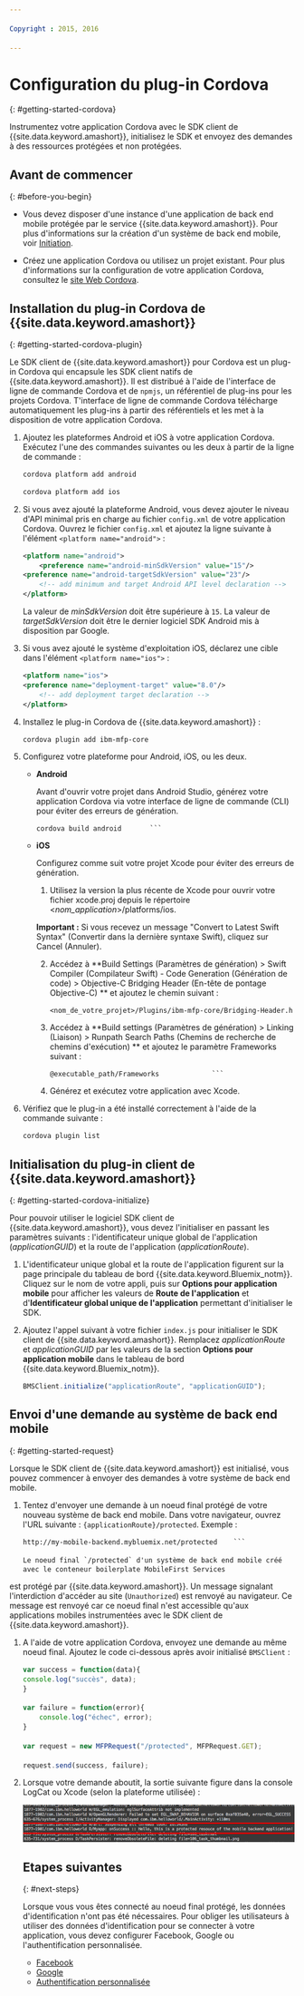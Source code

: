 ```yaml
---

Copyright : 2015, 2016
  
---
```


# Configuration du plug-in Cordova
{: #getting-started-cordova}

Instrumentez votre application Cordova avec le SDK client de {{site.data.keyword.amashort}}, initialisez le SDK et envoyez des demandes à des ressources protégées et non protégées.

## Avant de commencer
{: #before-you-begin}

- Vous devez disposer d'une instance d'une application de back end mobile protégée par le service {{site.data.keyword.amashort}}. Pour plus d'informations sur la création d'un système de back end mobile, voir [Initiation](getting-started.html).

- Créez une application Cordova ou utilisez un projet existant. Pour plus d'informations sur la configuration de votre application Cordova, consultez le [site Web Cordova](https://cordova.apache.org/).

## Installation du plug-in Cordova de {{site.data.keyword.amashort}}
{: #getting-started-cordova-plugin}

Le SDK client de {{site.data.keyword.amashort}} pour Cordova est un plug-in Cordova qui encapsule les SDK client natifs de {{site.data.keyword.amashort}}. Il est distribué à l'aide de l'interface de ligne de commande Cordova et de `npmjs`, un référentiel de plug-ins pour les projets Cordova. T'interface de ligne de commande Cordova télécharge automatiquement les plug-ins à partir des référentiels et les met à la disposition de votre application Cordova.

1. Ajoutez les plateformes Android et iOS à votre application Cordova. Exécutez l'une des commandes suivantes ou les deux à partir de la ligne de commande :

	```Bash
	cordova platform add android
	```

	```Bash
	cordova platform add ios
	```

1. Si vous avez ajouté la plateforme Android, vous devez ajouter le niveau d'API minimal pris en charge au fichier `config.xml` de votre application Cordova. Ouvrez le fichier `config.xml` et ajoutez la ligne suivante à l'élément `<platform name="android">` :

	```XML
	<platform name="android">  
		<preference name="android-minSdkVersion" value="15"/>
  	<preference name="android-targetSdkVersion" value="23"/>
		<!-- add minimum and target Android API level declaration -->
	</platform>
	```

	La valeur de *minSdkVersion* doit être supérieure à `15`. La valeur de *targetSdkVersion* doit être le dernier logiciel SDK Android mis à disposition par Google.

1. Si vous avez ajouté le système d'exploitation iOS, déclarez une cible dans l'élément `<platform name="ios">` :

	```XML
	<platform name="ios">
    <preference name="deployment-target" value="8.0"/>
		<!-- add deployment target declaration -->
	</platform>
	```

1. Installez le plug-in Cordova de {{site.data.keyword.amashort}} :

 	```Bash
	cordova plugin add ibm-mfp-core
	```

1. Configurez votre plateforme pour Android, iOS, ou les deux.

	* **Android**

		Avant d'ouvrir votre projet dans Android Studio, générez votre application Cordova via votre interface de ligne de commande (CLI) pour éviter des erreurs
de génération.

		```
		cordova build android 		```

	* **iOS**

		Configurez comme suit votre projet Xcode pour éviter des erreurs de génération.

		1. Utilisez la version la plus récente de Xcode pour ouvrir votre fichier xcode.proj depuis le répertoire
&lt;*nom_application*&gt;/platforms/ios.

		**Important :** Si vous recevez un message "Convert to Latest Swift Syntax" (Convertir dans la dernière syntaxe Swift), cliquez sur
Cancel (Annuler).

		2. Accédez à **Build Settings (Paramètres de génération) > Swift Compiler (Compilateur Swift) - Code Generation (Génération de code) > Objective-C
Bridging Header (En-tête de pontage Objective-C) ** et ajoutez le chemin suivant :

			```
			<nom_de_votre_projet>/Plugins/ibm-mfp-core/Bridging-Header.h
			```

		3. Accédez à **Build settings (Paramètres de génération) > Linking (Liaison) > Runpath Search Paths (Chemins de recherche de chemins
d'exécution) ** et ajoutez le paramètre Frameworks suivant :

			```
			@executable_path/Frameworks 			```

		4. Générez et exécutez votre application avec Xcode.

1. Vérifiez que le plug-in a été installé correctement à l'aide de la commande suivante :

	```Bash
	cordova plugin list
	```

## Initialisation du plug-in client de {{site.data.keyword.amashort}}
{: #getting-started-cordova-initialize}

Pour pouvoir utiliser le logiciel SDK client de {{site.data.keyword.amashort}}, vous devez l'initialiser en
passant les paramètres suivants : l'identificateur unique global de l'application (*applicationGUID*) et la route de l'application (*applicationRoute*).

1. L'identificateur unique global et la route de l'application figurent sur la page principale du tableau de bord {{site.data.keyword.Bluemix_notm}}. Cliquez sur le nom de votre appli, puis sur **Options pour application mobile** pour afficher les valeurs de **Route de l'application** et d'**Identificateur global unique de l'application** permettant d'initialiser le SDK.

3. Ajoutez l'appel suivant à votre fichier `index.js` pour initialiser le SDK client de {{site.data.keyword.amashort}}. Remplacez
*applicationRoute* et *applicationGUID* par les valeurs de la section **Options pour application mobile** dans le
tableau de bord {{site.data.keyword.Bluemix_notm}}.

	```JavaScript
	BMSClient.initialize("applicationRoute", "applicationGUID");
	```

## Envoi d'une demande au système de back end mobile
{: #getting-started-request}

Lorsque le SDK client de {{site.data.keyword.amashort}} est initialisé, vous pouvez commencer à envoyer des demandes à votre système de back end mobile.

1. Tentez d'envoyer une demande à un noeud final protégé de votre nouveau système de back end mobile. Dans votre navigateur, ouvrez l'URL suivante :
`{applicationRoute}/protected`. Exemple :

	```
	http://my-mobile-backend.mybluemix.net/protected 	```

	Le noeud final `/protected` d'un système de back end mobile créé avec le conteneur boilerplate MobileFirst Services
est protégé par {{site.data.keyword.amashort}}. Un message signalant l'interdiction d'accéder au site (`Unauthorized`) est renvoyé au navigateur. Ce message est renvoyé car ce noeud final n'est accessible qu'aux applications mobiles instrumentées avec le SDK client de {{site.data.keyword.amashort}}.

1. A l'aide de votre application Cordova, envoyez une demande au même noeud final. Ajoutez le code ci-dessous après avoir initialisé `BMSClient` :

	```Javascript
	var success = function(data){
	console.log("succès", data);
	}

	var failure = function(error){
		console.log("échec", error);
	}

	var request = new MFPRequest("/protected", MFPRequest.GET);

	request.send(success, failure);
	```

1. Lorsque votre demande aboutit, la sortie suivante figure dans la console LogCat ou Xcode (selon la plateforme utilisée) :

	![image](images/getting-started-android-success.png)

	## Etapes suivantes
	{: #next-steps}

	Lorsque vous vous êtes connecté au noeud final protégé, les données d'identification n'ont pas été nécessaires. Pour obliger les utilisateurs à utiliser des données d'identification pour se connecter à votre application, vous devez configurer Facebook, Google ou l'authentification personnalisée.
	* [Facebook](facebook-auth-cordova.html)
	* [Google](google-auth-cordova.html)
	* [Authentification personnalisée](custom-auth-cordova.html)
